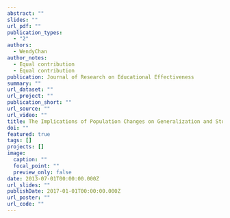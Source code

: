 ```yaml
---
abstract: ""
slides: ""
url_pdf: ""
publication_types:
  - "2"
authors:
  - WendyChan
author_notes:
  - Equal contribution
  - Equal contribution
publication: Journal of Research on Educational Effectiveness
summary: ""
url_dataset: ""
url_project: ""
publication_short: ""
url_source: ""
url_video: ""
title: The Implications of Population Changes on Generalization and Study Design
doi: ""
featured: true
tags: []
projects: []
image:
  caption: ""
  focal_point: ""
  preview_only: false
date: 2013-07-01T00:00:00.000Z
url_slides: ""
publishDate: 2017-01-01T00:00:00.000Z
url_poster: ""
url_code: ""
---
```

